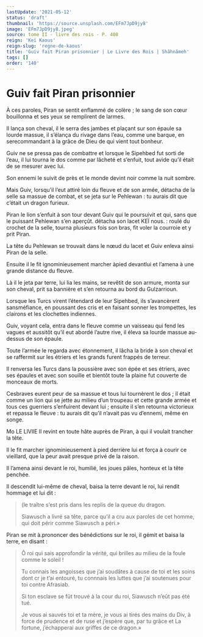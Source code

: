 ```yaml
---
lastUpdate: '2021-05-12'
status: 'draft'
thumbnail: 'https://source.unsplash.com/EFm7JpD9jy8'
image: 'EFm7JpD9jy8.jpeg'
source: tome II - livre des rois - P. 408
reign: 'Keï Kaous'
reign-slug: 'regne-de-kaous'
title: 'Guiv fait Piran prisonnier | Le Livre des Rois | Shâhnâmeh'
tags: []
order: '140'
---
```


# Guiv fait Piran prisonnier

À ces paroles, Piran se sentit enflammé de colère ; le sang de son cœur bouillonna et ses yeux se remplirent de larmes.

Il lança son cheval, il le serra des jambes et plaçant sur son épaule sa lourde massue, il s’élança du rivage dans l’eau, comme une barque, en serecommandant à la grâce de Dieu de qui vient tout bonheur.

Guiv ne se pressa pas de combattre et lorsque le Sipehbed fut sorti de l’eau, il lui tourna le dos comme par lâcheté et s’enfuit, tout avide qu’il était de se mesurer avec lui.

Son ennemi le suivit de près et le monde devint noir comme la nuit sombre.

Mais Guiv, lorsqu’il l’eut attiré loin du fleuve et de son armée, détacha de la selle sa massue de combat, et se jeta sur le Pehlewan : tu aurais dit que c’était un dragon furieux.

Piran le lion s’enfuit à son tour devant Guiv qui le poursuivit et qui, sans que le puissant Pehlewan s’en aperçût. détacha son lacet KEÏ nous. : roulé du crochet de la selle, tourna plusieurs fois son bras, fit voler la courroie et y prit Piran.

La tête du Pehlewan se trouvait dans le nœud du lacet et Guiv enleva ainsi Piran de la selle.

Ensuite il le fit ignominieusement marcher àpied devantlui et l’amena à une grande distance du fleuve.

Là il le jeta par terre, lui lia les mains, se revêtit de son armure, monta sur son cheval, prit sa bannière et s’en retourna au bord du Gulzarrioun.

Lorsque les Turcs virent l’étendard de leur Sipehbed, ils s’avancèrent sansméfiance, en poussant des cris et en faisant sonner les trompettes, les clairons et les clochettes indiennes.

Guiv, voyant cela, entra dans le fleuve comme un vaisseau qui fend les vagues et aussitôt qu’il eut abordé l’autre rive, il éleva sa lourde massue au-dessus de son épaule.

Toute l’armée le regarda avec étonnement, il lâcha la bride à son cheval et se raffermit sur les étriers et les grands furent frappés de terreur.

Il renversa les Turcs dans la poussière avec son épée et ses étriers, avec ses épaules et avec son souille et bientôt toute la plaine fut couverte de monceaux de morts.

Cesbraves eurent peur de sa massue et tous lui tournèrent le dos ; il était comme un lion qui se jette au milieu d’un troupeau et cette grande armée et tous ces guerriers s’enfuirent devant lui ; ensuite il s’en retourna victorieux et repassa le fleuve : tu aurais dit qu’il n’avait pas vu d’ennemi, même en songe.

Mo LE LlVllE Il revint en toute hâte auprès de Piran, à qui il voulait trancher la tête.

Il le fit marcher ignominieusement à pied derrière lui et força à courir ce vieillard, que la peur avait presque privé de la raison.

Il l’amena ainsi devant le roi, humilié, les joues pâles, honteux et la tête penchée.

Il descendit lui-même de cheval, baisa la terre devant le roi, lui rendit hommage et lui dit :

> (le traître s’est pris dans les replis de la queue du dragon.
>
> Siawusch a livré sa tête, parce qu’il a cru aux paroles de cet homme, qui doit périr comme Siawusch a péri.»

Piran se mit à.prononcer des bénédictions sur le roi, il gémit et baisa la terre, en disant :

> Ô roi qui sais approfondir la vérité, qui brilles au milieu de la foule comme le soleil !
>
> Tu connais les angoisses que j’ai soudâtes à cause de toi et les soins dont cr je t’ai entouré, tu connnais les luttes que j’ai soutenues pour toi contre Afrasiab.
>
> Si ton esclave se fût trouvé à la cour du roi, Siawusch n’eût pas été tué.
>
> Je vous ai sauvés toi et ta mère, je vous ai tirés des mains du Div, à force de prudence et de ruse et j’espère que, par tu grâce et La fortune, j’échapperai aux griffes de ce dragon.»
